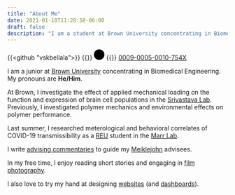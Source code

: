 ```yaml
---
title: "About Me"
date: 2021-01-10T11:28:58-06:00
draft: false
description: "I am a student at Brown University concentrating in Biomedical Engineering."
---
```

{{<github "vskbellala">}}
{{<rawhtml>}}
<svg version="1.1" id="Layer_1" xmlns="http://www.w3.org/2000/svg" xmlns:xlink="http://www.w3.org/1999/xlink" x="0px" y="0px" width = "24" height = "24" viewBox="0 0 256 256" class="icon invert-fill git" xml:space="preserve"><style type="text/css"> .st0{fill:var(--color-icon);} .st1{fill:var(--color-bg);}</style><path class="st0" d="M256,128c0,70.7-57.3,128-128,128C57.3,256,0,198.7,0,128C0,57.3,57.3,0,128,0C198.7,0,256,57.3,256,128z"/><g> <path class="st1" d="M86.3,186.2H70.9V79.1h15.4v48.4V186.2z"/> <path class="st1" d="M108.9,79.1h41.6c39.6,0,57,28.3,57,53.6c0,27.5-21.5,53.6-56.8,53.6h-41.8V79.1z M124.3,172.4h24.5 c34.9,0,42.9-26.5,42.9-39.7c0-21.5-13.7-39.7-43.7-39.7h-23.7V172.4z"/> <path class="st1" d="M88.7,56.8c0,5.5-4.5,10.1-10.1,10.1c-5.6,0-10.1-4.6-10.1-10.1c0-5.6,4.5-10.1,10.1-10.1 C84.2,46.7,88.7,51.3,88.7,56.8z"/></g></svg>
{{</rawhtml>}} [0009-0005-0010-754X](https://orcid.org/0009-0005-0010-754X)

I am a junior at [Brown University](https://www.brown.edu/) concentrating in Biomedical Engineering. My pronouns are **He/Him**.

At Brown, I investigate the effect of applied mechanical loading on the function and expression of brain cell populations in the [Srivastava Lab](https://sites.brown.edu/srivastavalab/). Previously, I investigated polymer mechanics and environmental effects on polymer performance.

Last summer, I researched meterological and behavioral correlates of COVID-19 transmissibility as a [REU](https://www.schmalelab.spes.vt.edu/REU/home.html) student in the [Marr Lab](http://www.air.cee.vt.edu/).

I write [advising commentaries](/advising) to guide my [Meiklejohn](https://www.brown.edu/academics/college/advising/peer/) advisees.

In my free time, I enjoy reading short stories and engaging in [film photography](/photos).

I also love to try my hand at designing [websites](/projects/covid-visuals/) (and [dashboards](/projects/solar-charger)).